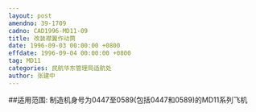 ```yaml
---
layout: post
amendno: 39-1709
cadno: CAD1996-MD11-09
title: 改装襟翼作动筒
date: 1996-09-03 00:00:00 +0800
effdate: 1996-09-04 00:00:00 +0800
tag: MD11
categories: 民航华东管理局适航处
author: 张建中
---
```


##适用范围:
制造机身号为0447至0589(包括0447和0589)的MD11系列飞机

